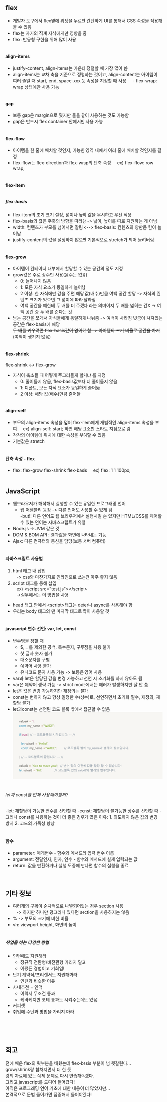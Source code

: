 ## flex
- 개발자 도구에서 flex옆에 위젯을 누르면 간단하게 UI를 통해서 CSS 속성을 적용해 볼 수 있음
- flex는 자기의 직계 자식에게만 영향을 줌
- flex: 반응형 구현을 위해 많이 사용<br><br>


#### align-items
- justify-content, align-items는 가운데 정렬할 때 가장 많이 씀
- align-items는 교차 축을 기준으로 정렬하는 것이고, align-content는 아이템이 여러 줄일 때 start, end, space-xxx 등 속성을 지정할 때 사용
&nbsp;&nbsp;&nbsp;&nbsp;- flex-wrap: wrap 상태에만 사용 가능<br><br>

#### gap
- 보통 gap은 margin으로 줬지만 둘을 같이 사용하는 것도 가능함
- gap은 반드시 flex container 안에서만 사용 가능<br><br>

#### flex-flow
- 아이템을 한 줄에 배치할 것인지, 가능한 영역 내에서 여러 줄에 배치할 것인지를 결정
- flex-flow는 flex-direction과 flex-wrap의 단축 속성
&nbsp;&nbsp;&nbsp;&nbsp;ex) flex-flow: row wrap;<br><br>

#### flex-item<br><br>
##### flex-basis
- flex-item의 초기 크기 설정, 넓이나 높이 값을 무시하고 우선 적용
- flex-basis의 값은 주축의 방향을 따라감 -> 넓이, 높이를 따로 지원하는 게 아님
- width: 컨텐츠가 부모를 넘어서면 잘림  <-->  flex-basis: 컨텐츠의 양만큼 칸이 늘어남
- justify-content의 값을 설정하지 않으면 기본적으로 stretch가 되어 늘려버림<br><br>

#### flex-grow
- 아이템이 컨테이너 내부에서 할당할 수 있는 공간의 정도 지정
- grow값은 주로 상수만 사용(음수는 없음)
    - 0: 늘어나지 않음
    - 1: 모든 자식 요소가 동일하게 늘어남
    - 2 이상: 한 자식에만 값을 주면 해당 값(배수)만큼 여백 공간 할당 -> 자식의 컨텐츠 크기가 있으면 그 넓이에 따라 달라짐
    - 여백 공간을 얘한테 두 배를 더 주겠다 라는 의미이지 두 배를 넓히는 건X -> 여백 공간 중 두 배를 준다는 것
- 남는 공간을 쪼개서 자식들에게 동일하게 나눠줌 -> 여백이 사라짐
빗금이 쳐져있는 공간은 flex-basis에 해당  
~~두 배를 키우려면 flex-basis값이 없어야 함 -> 아이템의 크기 비율로 공간을 차지(여백이 생기지 않음)~~<br><br>

#### flex-shrink
flex-shrink <-> flex-grow
- 자식이 축소될 때 어떻게 쭈그러들게 할거냐 를 지정
    - 0: 줄어들지 않음, flex-basis값보다 더 줄어들지 않음 
    - 1: 디폴트, 모든 자식 요소가 동일하게 줄어듦
    - 2 이상: 해당 값(배수)만큼 줄어듦<br><br>

#### align-self
- 부모의 align-items 속성을 덮어 flex-item에게 개별적인 align-items 속성을 부여
&nbsp;&nbsp;&nbsp;&nbsp;ex) align-self: start; 하면 해당 요소만 스타트 지점으로 감
- 각각의 아이템에 위치에 대한 속성을 부여할 수 있음
- 기본값은 stretch<br><br>

#### 단축 속성 - flex
- flex: flex-grow flex-shrink flex-basis 
&nbsp;&nbsp;&nbsp;&nbsp;ex) flex: 1 1 100px;<br><br>


## JavaScript
- 웹브라우저가 해석해서 실행할 수 있는 유일한 프로그래밍 언어
    - 웹 어셈블리 등장 -> 다른 언어도 사용할 수 있게 됨  
-but!! 다른 언어도 웹 브라우저에서 실행시킬 순 있지만 HTML/CSS를 제어할 수 있는 언어는 자바스크립트가 유일
- Node.js -> JVM 같은 것
- DOM & BOM API : 결과값을 화면에 나타내는 기능
- Ajax: 다른 컴퓨터와 통신을 담당(보통 서버 컴퓨터)<br><br>

#### 자바스크립트 사용법
1. html 태그 내 삽입  
&nbsp;&nbsp; -> css와 마찬가지로 인라인으로 쓰는건 아주 좋지 않음
2. script 태그를 통해 삽입  
&nbsp;&nbsp; ex) \<script src="test.js"\>\</script\>  
&nbsp;&nbsp; ->실무에서는 이 방법을 사용  
- head 태그 안에서 \<script\>태그는 defer나 async를 사용해야 함
- 우리는 body 태그의 맨 마지막 태그로 많이 사용할 것<br><br>

#### javascript 변수 선언: var, let, const
- 변수명을 정할 때
    - $, _ 를 제외한 공백, 특수문자, 구두점을 사용 불가
    - 첫 글자 숫자 불가
    - 대소문자를 구별
    - 예약어 사용 불가
    - 유니코드 문자 사용 가능 -> 보통은 영어 사용
- var과 let은 할당된 값을 변경 가능하고 선언 시 초기화를 하지 않아도 됨
- var은 예약어 생략 가능 -> strict mode에서는 에러가 발생하지만 잘 안 씀
- let은 값은 변경 가능하지만 재정의는 불가
- const는 변하지 않고 항상 일정한 수(상수)로, 선언하면서 초기화 필수, 재정의, 재할당 불가
- let과const는 선언된 코드 블록 밖에서 접근할 수 없음
![let과 const](img/content/letconst.png)<br><br>

###### let과 const를 언제 사용해야할까?
-let: 재할당이 가능한 변수를 선언할 때
-const: 재할당이 불가능한 상수를 선언할 때
-그러나 const를 사용하는 것이 더 좋은 경우가 많은 이유:
    1. 의도하지 않은 값의 변경 방지
    2. 코드의 가독성 향상<br><br>


#### 함수
- parameter: 매개변수 - 함수와 메서드의 입력 변수 이름
- argument: 전달인자, 인자, 인수 - 함수와 메서드에 실제 입력되는 값
- return: 값을 반환하거나 실행 도중에 만나면 함수의 실행을 종료<br><br><br>

## 기타 정보
- 여러개의 구획이 순차적으로 나열되어있는 경우 section 사용  
&nbsp;&nbsp; -> 하지만 하나만 덩그러니 있다면 section을 사용하지는 않음
- % -> 부모의 크기에 비한 비율
- vh: viewport height, 화면의 높이<br><br>
##### 취업을 하는 다양한 방법
- 인턴에도 지원해라
    - 정규직 전환형/비전환형 가리지 말고
    - 어쨌든 경험이고 기회임!
- 단기 계약직/프리랜서도 지원해봐라
    - 인턴과 비슷한 이유
- 사내추천 = 인맥
    - 이력서 무조건 통과
    - 케바케지만 코테 통과도 시켜주는데도 있음
- 커피챗
- 취업에 수단과 방법을 가리지 마라<br><br><br><br><br>

## 회고
전에 배운 flex의 뒷부분을 배웠는데 flex-basis 부분이 넘 헷갈린다...  
grow/shrink랑 합쳐지면서 더 한 듯  
강의 자료에 있는 예제 문제로 다시 연습해야겠다.  
그리고 javascript를 드디어 들어갔다!  
아직은 프로그래밍 언어 기초에 대한 내용이 더 많았지만...  
본격적으로 문법 들어가면 집중해서 들어야겠다!